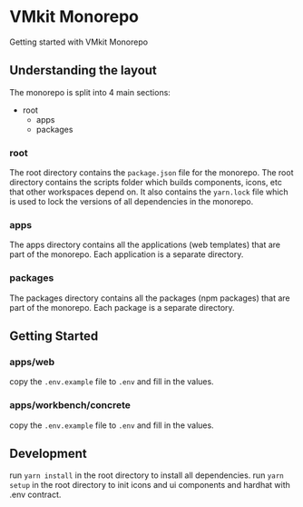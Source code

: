 # VMkit Monorepo

Getting started with VMkit Monorepo

## Understanding the layout

The monorepo is split into 4 main sections:

- root
  - apps
  - packages

### root

The root directory contains the `package.json` file for the monorepo. The root directory contains the scripts folder which builds components, icons, etc that other workspaces depend on. It also contains the `yarn.lock` file which is used to lock the versions of all dependencies in the monorepo.

### apps

The apps directory contains all the applications (web templates) that are part of the monorepo. Each application is a separate directory.

### packages

The packages directory contains all the packages (npm packages) that are part of the monorepo. Each package is a separate directory.

## Getting Started

### apps/web

copy the `.env.example` file to `.env` and fill in the values.

### apps/workbench/concrete

copy the `.env.example` file to `.env` and fill in the values.

## Development

run `yarn install` in the root directory to install all dependencies.
run `yarn setup` in the root directory to init icons and ui components and hardhat with .env contract.
